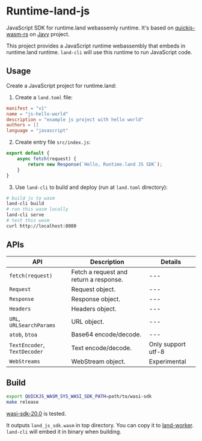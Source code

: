 # Runtime-land-js

JavaScript SDK for runtime.land webassemly runtime. It's based on [quickjs-wasm-rs](https://github.com/bytecodealliance/javy/tree/main/crates/quickjs-wasm-rs) on [Javy](https://github.com/bytecodealliance/javy) project.

This project provides a JavaScript runtime webassembly that embeds in runtime.land runtime. `land-cli` will use this runtime to run JavaScript code.

## Usage

Create a JavaScript project for runtime.land:

1. Create a `land.toml` file:

```toml
manifest = "v1"
name = "js-hello-world"
description = "example js project with hello world"
authors = []
language = "javascript"
```

2. Create entry file `src/index.js`:

```javascript
export default {
    async fetch(request) {
        return new Response(`Hello, Runtime.land JS SDK`);
    }
}
```

3. Use `land-cli` to build and deploy (run at `land.toml` directory):

```bash
# build js to wasm
land-cli build
# run this wasm locally
land-cli serve
# test this wasm
curl http://localhost:8080
```

## APIs

| API | Description | Details |
| --- | --- | --- |
| `fetch(request)` | Fetch a request and return a response. | --- |
| `Request` | Request object. | --- |
| `Response` | Response object. | --- |
| `Headers` | Headers object. | --- |
| `URL`, `URLSearchParams` | URL object. | --- |
| `atob`, `btoa` | Base64 encode/decode. | --- |
| `TextEncoder`, `TextDecoder` | Text encode/decode. | Only support utf-8 |
| `WebStreams` | WebStream object. | Experimental |

## Build

```bash
export QUICKJS_WASM_SYS_WASI_SDK_PATH=path/to/wasi-sdk
make release
```

[wasi-sdk-20.0](https://github.com/WebAssembly/wasi-sdk/releases/tag/wasi-sdk-20) is tested.

It outputs `land_js_sdk.wasm` in top directory. You can copy it to [land-worker](https://github.com/fuxiaohei/runtime-land/tree/main/crates/worker/engine). `land-cli` will embed it in binary when building.

